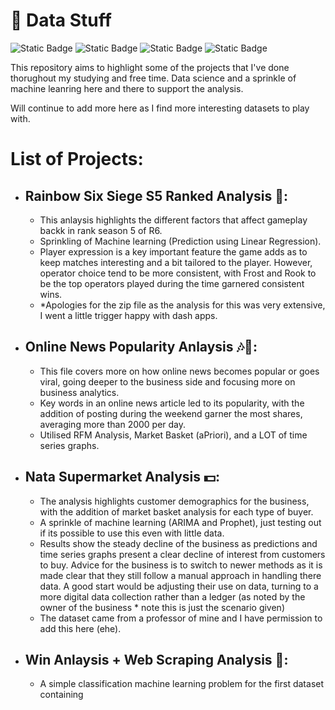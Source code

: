 # 🦆 Data Stuff 

![Static Badge](https://img.shields.io/badge/python-gray) ![Static Badge](https://img.shields.io/badge/jupyter-gray) ![Static Badge](https://img.shields.io/badge/machine_learning-gray) ![Static Badge](https://img.shields.io/badge/data_analysis-gray)

This repository aims to highlight some of the projects that I've done thorughout my studying and free time. 
Data science and a sprinkle of machine leanring here and there to support the analysis. 

Will continue to add more here as I find more interesting datasets to play with.

# List of Projects:
  - ## Rainbow Six Siege S5 Ranked Analysis 🔫:
    - This anlaysis highlights the different factors that affect gameplay backk in rank season 5 of R6.
    - Sprinkling of Machine learning (Prediction using Linear Regression).
    - Player expression is a key important feature the game adds as to keep matches interesting and a bit tailored to the player. However, operator choice tend to be more consistent, with Frost and Rook to be the top operators played during the time garnered consistent wins. 
    - *Apologies for the zip file as the analysis for this was very extensive, I went a little trigger happy with dash apps. 

  - ## Online News Popularity Anlaysis 🎶👗:
    - This file covers more on how online news becomes popular or goes viral, going deeper to the business side and focusing more on business analytics.
    - Key words in an online news article led to its popularity, with the addition of posting during the weekend garner the most shares, averaging more than 2000 per day. 
    - Utilised RFM Analysis, Market Basket (aPriori), and a LOT of time series graphs.

  - ## Nata Supermarket Analysis 💵:
    - The analysis highlights customer demographics for the business, with the addition of market basket analysis for each type of buyer.
    - A sprinkle of machine learning (ARIMA and Prophet), just testing out if its possible to use this even with little data.
    - Results show the steady decline of the business as predictions and time series graphs present a clear decline of interest from customers to buy. Advice for the business is to switch to newer methods as it is made clear that they still follow a manual approach in handling there data. A good start would be adjusting their use on data, turning to a more digital data collection rather than a ledger (as noted by the owner of the business * note this is just the scenario given)
    - The dataset came from a professor of mine and I have permission to add this here (ehe).
   
  - ## Win Anlaysis + Web Scraping Analysis 🍷:
    - A simple classification machine learning problem for the first dataset containing 
